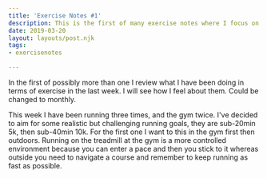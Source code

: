 ```yaml
---
title: 'Exercise Notes #1'
description: This is the first of many exercise notes where I focus on what exercise I have been doing and how I'm feeling.
date: 2019-03-20
layout: layouts/post.njk
tags:
- exercisenotes

---
```


In the first of possibly more than one I review what I have been doing in terms of exercise in the last week. I will see how I feel about them. Could be changed to monthly.

This week I have been running three times, and the gym twice. I've decided to aim for some realistic but challenging running goals, they are sub-20min 5k, then sub-40min 10k. For the first one I want to this in the gym first then outdoors. Running on the treadmill at the gym is a more controlled environment because you can enter a pace and then you stick to it whereas outside you need to navigate a course and remember to keep running as fast as possible.
